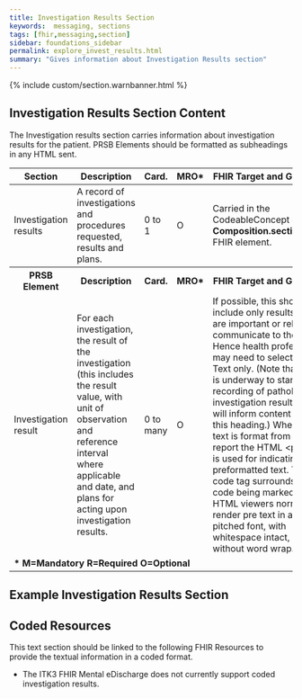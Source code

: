 ```yaml
---
title: Investigation Results Section
keywords:  messaging, sections
tags: [fhir,messaging,section]
sidebar: foundations_sidebar
permalink: explore_invest_results.html
summary: "Gives information about Investigation Results section"
---
```


{% include custom/section.warnbanner.html %}

## Investigation Results Section Content ##
The Investigation results section carries information about investigation results for the patient. PRSB Elements should be formatted as subheadings in any HTML sent.

<table style="width:100%;max-width: 100%;">
	<thead>
		<tr>
			<th width="15%">Section</th>
			<th width="35%">Description</th>
			<th width="5%">Card.</th>
			<th width="5%">MRO*</th>
			<th width="40%">FHIR Target and Guidance</th>
		</tr>
	</thead>
	<tbody>
		<tr>
			<td>Investigation results</td>
			<td>A record of investigations and procedures requested, results and plans.</td>
			<td>0 to 1</td>
			<td>O</td>
			<td>Carried in the CodeableConcept of <b>Composition.section.code</b> FHIR element.</td>
		</tr>
		<tr>
			<th>PRSB Element</th>
			<th>Description</th>
			<th>Card.</th>
			<th>MRO*</th>
			<th>FHIR Target and Guidance</th>		
		</tr>
		<tr>
			<td>Investigation result</td>
			<td>For each investigation, the result of the investigation (this includes the result value, with unit of observation and reference interval where applicable and date, and plans for acting upon investigation results.</td>
			<td>0 to many</td>
			<td>O</td>
			<td>If possible, this should include only results which are important or relevant to communicate to the GP. Hence health professional may need to select them. Text only. (Note that work is underway to standardise recording of pathology investigation results, which will inform content under this heading.) Where the text is format from a actual report the HTML &lt;pre&gt; tag is used for indicating preformatted text. The code tag surrounds the code being marked up. HTML viewers normally render pre text in a fixed-pitched font, with whitespace intact, and without word wrap.</td>
		</tr>
		<tr>
		<td colspan="5"><b>* M=Mandatory R=Required O=Optional</b></td>
		</tr>
	</tbody>
</table>


## Example Investigation Results Section ##

<script src="https://gist.github.com/IOPS-DEV/72e6cca3707440c2299d7655b60a7b23.js"></script>

## Coded Resources ##

This text section should be linked to the following FHIR Resources to provide the textual information in a coded format.

- The ITK3 FHIR Mental eDischarge does not currently support coded investigation results.








